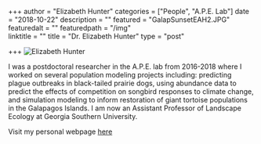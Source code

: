+++
author = "Elizabeth Hunter"
categories = ["People", "A.P.E. Lab"]
date = "2018-10-22"
description = ""
featured = "GalapSunsetEAH2.JPG"
featuredalt = ""
featuredpath = "/img"  
linktitle = ""
title = "Dr. Elizabeth Hunter"
type = "post"

+++
![Elizabeth Hunter](/img/EAHwithrabbit2.jpg)

I was a postdoctoral researcher in the A.P.E. lab from 2016-2018 where I worked on several population modeling projects including: predicting plague outbreaks in black-tailed prairie dogs, using abundance data to predict the effects of competition on songbird responses to climate change, and simulation modeling to inform restoration of giant tortoise populations in the Galapagos Islands. I am now an Assistant Professor of Landscape Ecology at Georgia Southern University.

Visit my personal webpage [here](https://hunterlab.weebly.com/)
